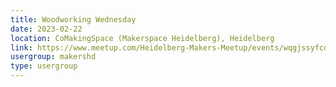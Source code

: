 ```yaml
---
title: Woodworking Wednesday
date: 2023-02-22
location: CoMakingSpace (Makerspace Heidelberg), Heidelberg
link: https://www.meetup.com/Heidelberg-Makers-Meetup/events/wqgjssyfcdbdc/
usergroup: makershd
type: usergroup
---
```

